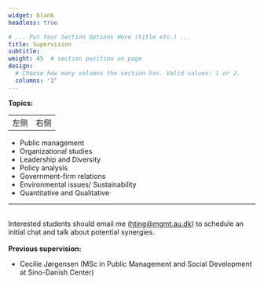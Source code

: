 ```yaml
---
widget: blank
headless: true

# ... Put Your Section Options Here (title etc.) ...
title: Supervision
subtitle:
weight: 45  # section position on page
design:
  # Choose how many columns the section has. Valid values: 1 or 2.
  columns: '2'
---
```

**Topics:**
<html>
    <table style="margin-left: auto; margin-right: auto;">
        <tr>
            <td>
                <!--左侧内容-->
                左侧
            </td>
            <td>
                <!--右侧内容-->
                右侧
            </td>
        </tr>
    </table>
</html>

   
  - Public management 
  - Organizational studies 
  - Leadership and Diversity
  - Policy analysis
  - Government-firm relations
  - Environmental issues/ Sustainability
  - Quantitative and Qualitative<br>
---
<br>Interested students should email me (hting@mgmt.au.dk) to schedule an initial chat and talk about potential synergies. <br>
<br>**Previous supervision:**
   - Cecilie Jørgensen (MSc in Public Management and Social Development at Sino-Danish Center)
